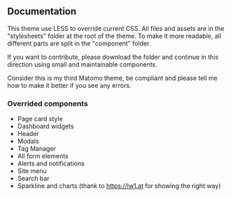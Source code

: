 ## Documentation

This theme use LESS to override current CSS. All files and assets are in the "stylesheets" folder at the root of the theme.
To make it more readable, all different parts are split in the "component" folder.

If you want to contribute, please download the folder and continue in this direction using small and maintainable components.

Consider this is my third Matomo theme, be compliant and please tell me how to make it better if you see any errors.

### Overrided components
- Page card style
- Dashboard widgets
- Header
- Modals
- Tag Manager
- All form elements
- Alerts and notifications
- Site menu
- Search bar
- Sparkline and charts (thank to https://lw1.at for showing the right way)

